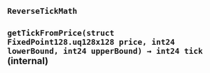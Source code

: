 ## `ReverseTickMath`

## `getTickFromPrice(struct FixedPoint128.uq128x128 price, int24 lowerBound, int24 upperBound) → int24 tick` (internal)
